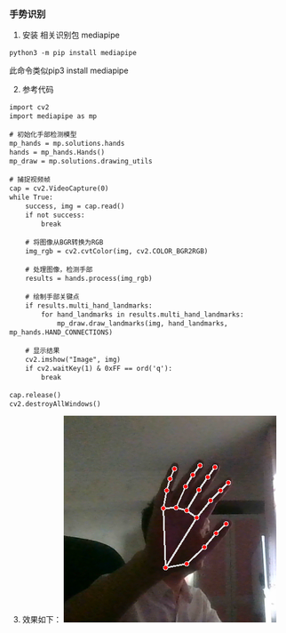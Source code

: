 ### 手势识别
1. 安装 相关识别包
mediapipe
```
python3 -m pip install mediapipe
```

此命令类似pip3 install mediapipe

2. 参考代码
```
import cv2
import mediapipe as mp

# 初始化手部检测模型
mp_hands = mp.solutions.hands
hands = mp_hands.Hands()
mp_draw = mp.solutions.drawing_utils

# 捕捉视频帧
cap = cv2.VideoCapture(0)
while True:
    success, img = cap.read()
    if not success:
        break

    # 将图像从BGR转换为RGB
    img_rgb = cv2.cvtColor(img, cv2.COLOR_BGR2RGB)

    # 处理图像，检测手部
    results = hands.process(img_rgb)

    # 绘制手部关键点
    if results.multi_hand_landmarks:
        for hand_landmarks in results.multi_hand_landmarks:
            mp_draw.draw_landmarks(img, hand_landmarks, mp_hands.HAND_CONNECTIONS)

    # 显示结果
    cv2.imshow("Image", img)
    if cv2.waitKey(1) & 0xFF == ord('q'):
        break

cap.release()
cv2.destroyAllWindows()

```

3. 效果如下：
![](https://raw.githubusercontent.com/chenlongos/Phytium-Car/master/src/assert/hand.jpeg)

